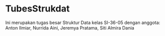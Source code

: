 TubesStrukdat
=============

Ini merupakan tugas besar Struktur Data kelas SI-36-05 dengan anggota: Anton Ilmiar, Nurrida Aini, Jeremya Pratama, Siti Almira Dania
